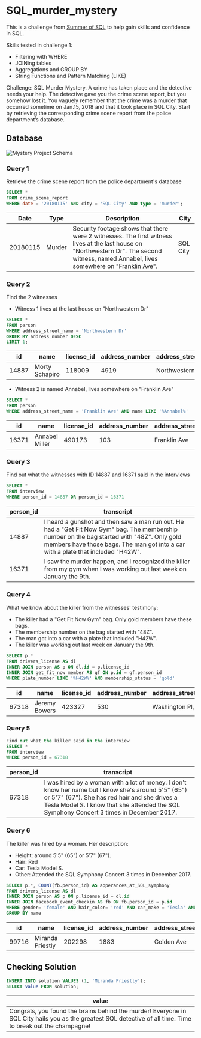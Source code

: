 # SQL_murder_mystery
This is a challenge from [Summer of SQL](https://github.com/wjsutton/the_summer_of_sql) to help gain skills and confidence in SQL.

Skills tested in challenge 1:
 - Filtering with WHERE
 - JOINing tables
 - Aggregations and GROUP BY
 - String Functions and Pattern Matching (LIKE)

Challenge: SQL Murder Mystery.
A crime has taken place and the detective needs your help. The detective gave you the crime scene report, but you somehow lost it. You vaguely remember that the crime was a ​murder​ that occurred sometime on ​Jan.15, 2018​ and that it took place in ​SQL City​. Start by retrieving the corresponding crime scene report from the police department’s database.

## Database
![Mystery Project Schema](https://mystery.knightlab.com/schema.png)


### Query 1
Retrieve the crime scene report from the police department's database
````sql
SELECT *
FROM crime_scene_report
WHERE date = '20180115' AND city = 'SQL City' AND type = 'murder';
````
| Date     | Type   | Description  | City     |
|----------|--------|-------------------------------------------------------------------------------------------------------------------------------------------------------------|----------|
| 20180115 | Murder | Security footage shows that there were 2 witnesses. The first witness lives at the last house on "Northwestern Dr". The second witness, named Annabel, lives somewhere on "Franklin Ave". | SQL City |

### Query 2
Find the 2 witnesses
 - Witness 1 lives at the last house on "Northwestern Dr"
````sql
SELECT *
FROM person
WHERE address_street_name = 'Northwestern Dr'
ORDER BY address_number DESC
LIMIT 1;
````
| id   | name           | license_id | address_number | address_street_name | ssn       |
|------|----------------|------------|----------------|----------------------|-----------|
| 14887 | Morty Schapiro | 118009     | 4919           | Northwestern Dr       | 111564949 |

- Witness 2 is named Annabel, lives somewhere on "Franklin Ave"
````sql
SELECT *
FROM person
WHERE address_street_name = 'Franklin Ave' AND name LIKE '%Annabel%'
````
| id    | name            | license_id | address_number | address_street_name | ssn       |
|-------|------------------|------------|----------------|----------------------|-----------|
| 16371 | Annabel Miller   | 490173     | 103            | Franklin Ave          | 318771143 |

### Query 3
Find out what the witnesses with ID 14887 and 16371 said in the interviews
````sql
SELECT *
FROM interview
WHERE person_id = 14887 OR person_id = 16371
````
| person_id | transcript |
|-----------|------------|
| 14887 | I heard a gunshot and then saw a man run out. He had a "Get Fit Now Gym" bag. The membership number on the bag started with "48Z". Only gold members have those bags. The man got into a car with a plate that included "H42W". |
| 16371 | I saw the murder happen, and I recognized the killer from my gym when I was working out last week on January the 9th. |

### Query 4
What we know about the killer from the witnesses' testimony:
- The killer had a "Get Fit Now Gym" bag. Only gold members have these bags. 
- The membership number on the bag started with "48Z". 
- The man got into a car with a plate that included "H42W".
- The killer was working out last week on January the 9th.
````sql
SELECT p.*
FROM drivers_license AS dl
INNER JOIN person AS p ON dl.id = p.license_id
INNER JOIN get_fit_now_member AS gf ON p.id = gf.person_id
WHERE plate_number LIKE '%H42W%' AND membership_status = 'gold'
````
| id     | name          | license_id | address_number | address_street_name        | ssn       |
|--------|---------------|------------|----------------|-----------------------------|-----------|
| 67318  | Jeremy Bowers | 423327     | 530            | Washington Pl, Apt 3A       | 871539279 |

### Query 5
````sql
Find out what the killer said in the interview
SELECT *
FROM interview
WHERE person_id = 67318
````
| person_id | transcript |
|-----------|------------|
| 67318     | I was hired by a woman with a lot of money. I don't know her name but I know she's around 5'5" (65") or 5'7" (67"). She has red hair and she drives a Tesla Model S. I know that she attended the SQL Symphony Concert 3 times in December 2017. |

 ### Query 6
The killer was hired by a woman. Her description:
- Height: around 5'5" (65") or 5'7" (67").
- Hair: Red
- Car: Tesla Model S.
- Other: Attended the SQL Symphony Concert 3 times in December 2017.
````sql
SELECT p.*, COUNT(fb.person_id) AS apperances_at_SQL_symphony
FROM drivers_license AS dl
INNER JOIN person AS p ON p.license_id = dl.id
INNER JOIN facebook_event_checkin AS fb ON fb.person_id = p.id
WHERE gender= 'female' AND hair_color= 'red' AND car_make = 'Tesla' AND car_model = 'Model S' AND height >= 65 AND height <= 67
GROUP BY name
````
| id     | name             | license_id | address_number | address_street_name | ssn       | appearances_at_SQL_symphony |
|--------|------------------|------------|----------------|----------------------|-----------|------------------------------|
| 99716  | Miranda Priestly | 202298     | 1883           | Golden Ave           | 987756388 | 3                            |

## Checking Solution
````sql
INSERT INTO solution VALUES (1, 'Miranda Priestly');
SELECT value FROM solution;
````
| value |
|-------|
| Congrats, you found the brains behind the murder! Everyone in SQL City hails you as the greatest SQL detective of all time. Time to break out the champagne! |



